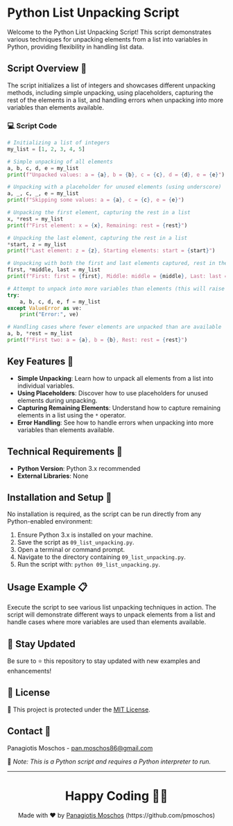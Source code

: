 # Python List Unpacking Script

Welcome to the Python List Unpacking Script! This script demonstrates various techniques for unpacking elements from a list into variables in Python, providing flexibility in handling list data.

## Script Overview 📘

The script initializes a list of integers and showcases different unpacking methods, including simple unpacking, using placeholders, capturing the rest of the elements in a list, and handling errors when unpacking into more variables than elements available.

### :computer: Script Code

```python
# Initializing a list of integers
my_list = [1, 2, 3, 4, 5]

# Simple unpacking of all elements
a, b, c, d, e = my_list
print(f"Unpacked values: a = {a}, b = {b}, c = {c}, d = {d}, e = {e}")

# Unpacking with a placeholder for unused elements (using underscore)
a, _, c, _, e = my_list
print(f"Skipping some values: a = {a}, c = {c}, e = {e}")

# Unpacking the first element, capturing the rest in a list
x, *rest = my_list
print(f"First element: x = {x}, Remaining: rest = {rest}")

# Unpacking the last element, capturing the rest in a list
*start, z = my_list
print(f"Last element: z = {z}, Starting elements: start = {start}")

# Unpacking with both the first and last elements captured, rest in the middle
first, *middle, last = my_list
print(f"First: first = {first}, Middle: middle = {middle}, Last: last = {last}")

# Attempt to unpack into more variables than elements (this will raise an error)
try:
    a, b, c, d, e, f = my_list
except ValueError as ve:
    print("Error:", ve)

# Handling cases where fewer elements are unpacked than are available
a, b, *rest = my_list
print(f"First two: a = {a}, b = {b}, Rest: rest = {rest}")
```

## Key Features 🌟

- **Simple Unpacking**: Learn how to unpack all elements from a list into individual variables.
- **Using Placeholders**: Discover how to use placeholders for unused elements during unpacking.
- **Capturing Remaining Elements**: Understand how to capture remaining elements in a list using the `*` operator.
- **Error Handling**: See how to handle errors when unpacking into more variables than elements available.

## Technical Requirements 🔧

- **Python Version**: Python 3.x recommended
- **External Libraries**: None

## Installation and Setup 🚀

No installation is required, as the script can be run directly from any Python-enabled environment:

1. Ensure Python 3.x is installed on your machine.
2. Save the script as `09_list_unpacking.py`.
3. Open a terminal or command prompt.
4. Navigate to the directory containing `09_list_unpacking.py`.
5. Run the script with: `python 09_list_unpacking.py`.

## Usage Example 📋

Execute the script to see various list unpacking techniques in action. The script will demonstrate different ways to unpack elements from a list and handle cases where more variables are used than elements available.

## 📢 Stay Updated

Be sure to ⭐ this repository to stay updated with new examples and enhancements!

## 📄 License
🔐 This project is protected under the [MIT License](https://mit-license.org/).


## Contact 📧
Panagiotis Moschos - pan.moschos86@gmail.com

🔗 *Note: This is a Python script and requires a Python interpreter to run.*

---
<h1 align=center>Happy Coding 👨‍💻 </h1>

<p align="center">
  Made with ❤️ by 
  <a href="https://www.linkedin.com/in/panagiotis-moschos" target="_blank">
  Panagiotis Moschos</a> (https://github.com/pmoschos)
</p>
